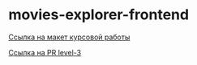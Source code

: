 # movies-explorer-frontend

[Ссылка на макет курсовой работы](https://disk.yandex.ru/d/7fexhaAJbZFkXg)

[Ссылка на PR level-3](https://github.com/dunaisa/movies-explorer-frontend/pull/2)